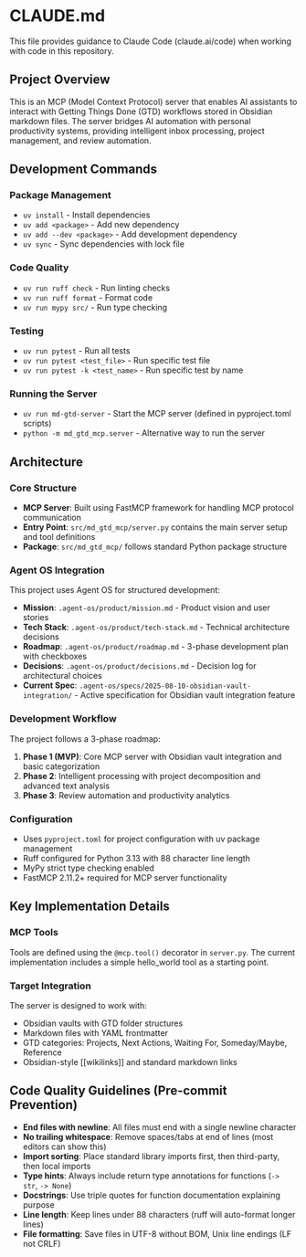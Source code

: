 # CLAUDE.md

This file provides guidance to Claude Code (claude.ai/code) when working with code in this repository.

## Project Overview

This is an MCP (Model Context Protocol) server that enables AI assistants to interact with Getting Things Done (GTD) workflows stored in Obsidian markdown files. The server bridges AI automation with personal productivity systems, providing intelligent inbox processing, project management, and review automation.

## Development Commands

### Package Management
- `uv install` - Install dependencies
- `uv add <package>` - Add new dependency
- `uv add --dev <package>` - Add development dependency
- `uv sync` - Sync dependencies with lock file

### Code Quality
- `uv run ruff check` - Run linting checks
- `uv run ruff format` - Format code
- `uv run mypy src/` - Run type checking

### Testing
- `uv run pytest` - Run all tests
- `uv run pytest <test_file>` - Run specific test file
- `uv run pytest -k <test_name>` - Run specific test by name

### Running the Server
- `uv run md-gtd-server` - Start the MCP server (defined in pyproject.toml scripts)
- `python -m md_gtd_mcp.server` - Alternative way to run the server

## Architecture

### Core Structure
- **MCP Server**: Built using FastMCP framework for handling MCP protocol communication
- **Entry Point**: `src/md_gtd_mcp/server.py` contains the main server setup and tool definitions
- **Package**: `src/md_gtd_mcp/` follows standard Python package structure

### Agent OS Integration
This project uses Agent OS for structured development:
- **Mission**: `.agent-os/product/mission.md` - Product vision and user stories
- **Tech Stack**: `.agent-os/product/tech-stack.md` - Technical architecture decisions
- **Roadmap**: `.agent-os/product/roadmap.md` - 3-phase development plan with checkboxes
- **Decisions**: `.agent-os/product/decisions.md` - Decision log for architectural choices
- **Current Spec**: `.agent-os/specs/2025-08-10-obsidian-vault-integration/` - Active specification for Obsidian vault integration feature

### Development Workflow
The project follows a 3-phase roadmap:
1. **Phase 1 (MVP)**: Core MCP server with Obsidian vault integration and basic categorization
2. **Phase 2**: Intelligent processing with project decomposition and advanced text analysis
3. **Phase 3**: Review automation and productivity analytics

### Configuration
- Uses `pyproject.toml` for project configuration with uv package management
- Ruff configured for Python 3.13 with 88 character line length
- MyPy strict type checking enabled
- FastMCP 2.11.2+ required for MCP server functionality

## Key Implementation Details

### MCP Tools
Tools are defined using the `@mcp.tool()` decorator in `server.py`. The current implementation includes a simple hello_world tool as a starting point.

### Target Integration
The server is designed to work with:
- Obsidian vaults with GTD folder structures
- Markdown files with YAML frontmatter
- GTD categories: Projects, Next Actions, Waiting For, Someday/Maybe, Reference
- Obsidian-style [[wikilinks]] and standard markdown links

## Code Quality Guidelines (Pre-commit Prevention)
- **End files with newline**: All files must end with a single newline character
- **No trailing whitespace**: Remove spaces/tabs at end of lines (most editors can show this)
- **Import sorting**: Place standard library imports first, then third-party, then local imports
- **Type hints**: Always include return type annotations for functions (`-> str`, `-> None`)
- **Docstrings**: Use triple quotes for function documentation explaining purpose
- **Line length**: Keep lines under 88 characters (ruff will auto-format longer lines)
- **File formatting**: Save files in UTF-8 without BOM, Unix line endings (LF not CRLF)

